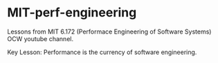 # MIT-perf-engineering

Lessons from MIT 6.172 (Performace Engineering of Software Systems) OCW youtube channel.

Key Lesson: Performance is the currency of software engineering.